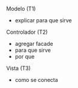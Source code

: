 Modelo (T1)
- explicar para que sirve

Controlador (T2)
- agregar facade
- para que sirve
- por que

Vista (T3)
- como se conecta
